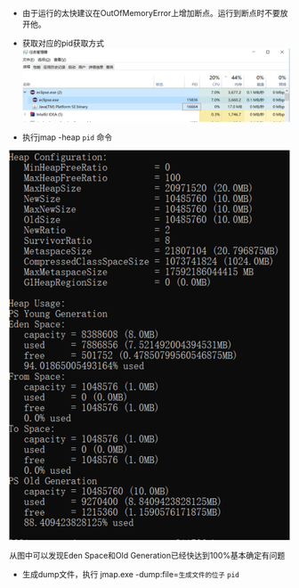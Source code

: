 - 由于运行的太快建议在OutOfMemoryError上增加断点。运行到断点时不要放开他。

- 获取对应的pid获取方式
![](../../phone/d.png)

- 执行jmap -heap `pid`  命令

![](../../phone/e.png)

从图中可以发现Eden Space和Old Generation已经快达到100%基本确定有问题

- 生成dump文件，执行 jmap.exe -dump:file=`生成文件的位子` `pid`